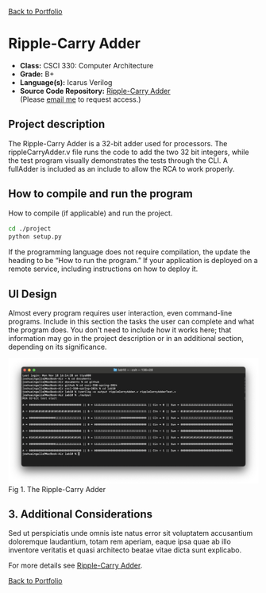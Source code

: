 [Back to Portfolio](./)

Ripple-Carry Adder
===============

-   **Class:** CSCI 330: Computer Architecture
-   **Grade:** B+
-   **Language(s):** Icarus Verilog
-   **Source Code Repository:** [Ripple-Carry Adder](https://github.com/ThunderboltG/RC-Adder)  
    (Please [email me](mailto:example@csustudent.net?subject=GitHub%20Access) to request access.)

## Project description

The Ripple-Carry Adder is a 32-bit adder used for processors. The rippleCarryAdder.v file runs the code to add the two 32 bit integers, while the test program visually demonstrates the tests through the CLI. A fullAdder is included as an include to allow the RCA to work properly.

## How to compile and run the program

How to compile (if applicable) and run the project.

```bash
cd ./project
python setup.py
```

If the programming language does not require compilation, the update the heading to be “How to run the program.” If your application is deployed on a remote service, including instructions on how to deploy it.

## UI Design

Almost every program requires user interaction, even command-line programs. Include in this section the tasks the user can complete and what the program does. You don't need to include how it works here; that information may go in the project description or in an additional section, depending on its significance.

![screenshot](rca/rcatest.png)  
Fig 1. The Ripple-Carry Adder

## 3. Additional Considerations

Sed ut perspiciatis unde omnis iste natus error sit voluptatem accusantium doloremque laudantium, totam rem aperiam, eaque ipsa quae ab illo inventore veritatis et quasi architecto beatae vitae dicta sunt explicabo. 

For more details see [Ripple-Carry Adder](https://github.com/ThunderboltG/RC-Adder).

[Back to Portfolio](./)